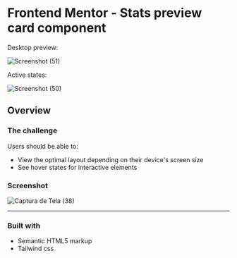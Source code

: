# Frontend Mentor - Stats preview card component

Desktop preview:

![Screenshot (51)](https://user-images.githubusercontent.com/62656936/137119514-c4de3402-5951-4aca-85df-3ca28ec65227.png)


Active states:

![Screenshot (50)](https://user-images.githubusercontent.com/62656936/137119643-48328a65-003d-4872-87c8-862920785794.png)

## Overview

### The challenge

Users should be able to:

- View the optimal layout depending on their device's screen size
- See hover states for interactive elements

### Screenshot

![Captura de Tela (38)](https://user-images.githubusercontent.com/62656936/127219379-79cc2650-9be1-4c3e-b6b9-2892db4c1dd7.png)

<hr>

### Built with

- Semantic HTML5 markup
- Tailwind css
